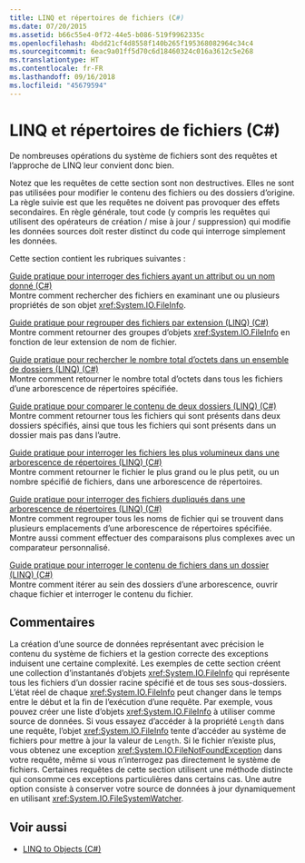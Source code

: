 ```yaml
---
title: LINQ et répertoires de fichiers (C#)
ms.date: 07/20/2015
ms.assetid: b66c55e4-0f72-44e5-b086-519f9962335c
ms.openlocfilehash: 4bdd21cf4d8558f140b265f195368082964c34c4
ms.sourcegitcommit: 6eac9a01ff5d70c6d18460324c016a3612c5e268
ms.translationtype: HT
ms.contentlocale: fr-FR
ms.lasthandoff: 09/16/2018
ms.locfileid: "45679594"
---
```

# <a name="linq-and-file-directories-c"></a>LINQ et répertoires de fichiers (C#)
De nombreuses opérations du système de fichiers sont des requêtes et l’approche de LINQ leur convient donc bien.  
  
 Notez que les requêtes de cette section sont non destructives. Elles ne sont pas utilisées pour modifier le contenu des fichiers ou des dossiers d’origine. La règle suivie est que les requêtes ne doivent pas provoquer des effets secondaires. En règle générale, tout code (y compris les requêtes qui utilisent des opérateurs de création / mise à jour / suppression) qui modifie les données sources doit rester distinct du code qui interroge simplement les données.  
  
 Cette section contient les rubriques suivantes :  
  
 [Guide pratique pour interroger des fichiers ayant un attribut ou un nom donné (C#)](../../../../csharp/programming-guide/concepts/linq/how-to-query-for-files-with-a-specified-attribute-or-name.md)  
 Montre comment rechercher des fichiers en examinant une ou plusieurs propriétés de son objet <xref:System.IO.FileInfo>.  
  
 [Guide pratique pour regrouper des fichiers par extension (LINQ) (C#)](../../../../csharp/programming-guide/concepts/linq/how-to-group-files-by-extension-linq.md)  
 Montre comment retourner des groupes d’objets <xref:System.IO.FileInfo> en fonction de leur extension de nom de fichier.  
  
 [Guide pratique pour rechercher le nombre total d’octets dans un ensemble de dossiers (LINQ) (C#)](../../../../csharp/programming-guide/concepts/linq/how-to-query-for-the-total-number-of-bytes-in-a-set-of-folders-linq.md)  
 Montre comment retourner le nombre total d’octets dans tous les fichiers d’une arborescence de répertoires spécifiée.  
  
 [Guide pratique pour comparer le contenu de deux dossiers (LINQ) (C#)](../../../../csharp/programming-guide/concepts/linq/how-to-compare-the-contents-of-two-folders-linq.md)  
 Montre comment retourner tous les fichiers qui sont présents dans deux dossiers spécifiés, ainsi que tous les fichiers qui sont présents dans un dossier mais pas dans l’autre.  
  
 [Guide pratique pour interroger les fichiers les plus volumineux dans une arborescence de répertoires (LINQ) (C#)](../../../../csharp/programming-guide/concepts/linq/how-to-query-for-the-largest-file-or-files-in-a-directory-tree-linq.md)  
 Montre comment retourner le fichier le plus grand ou le plus petit, ou un nombre spécifié de fichiers, dans une arborescence de répertoires.  
  
 [Guide pratique pour interroger des fichiers dupliqués dans une arborescence de répertoires (LINQ) (C#)](../../../../csharp/programming-guide/concepts/linq/how-to-query-for-duplicate-files-in-a-directory-tree-linq.md)  
 Montre comment regrouper tous les noms de fichier qui se trouvent dans plusieurs emplacements d’une arborescence de répertoires spécifiée. Montre aussi comment effectuer des comparaisons plus complexes avec un comparateur personnalisé.  
  
 [Guide pratique pour interroger le contenu de fichiers dans un dossier (LINQ) (C#)](../../../../csharp/programming-guide/concepts/linq/how-to-query-the-contents-of-files-in-a-folder-lin.md)  
 Montre comment itérer au sein des dossiers d’une arborescence, ouvrir chaque fichier et interroger le contenu du fichier.  
  
## <a name="comments"></a>Commentaires  
 La création d’une source de données représentant avec précision le contenu du système de fichiers et la gestion correcte des exceptions induisent une certaine complexité. Les exemples de cette section créent une collection d’instantanés d’objets <xref:System.IO.FileInfo> qui représente tous les fichiers d’un dossier racine spécifié et de tous ses sous-dossiers. L’état réel de chaque <xref:System.IO.FileInfo> peut changer dans le temps entre le début et la fin de l’exécution d’une requête. Par exemple, vous pouvez créer une liste d’objets <xref:System.IO.FileInfo> à utiliser comme source de données. Si vous essayez d’accéder à la propriété `Length` dans une requête, l’objet <xref:System.IO.FileInfo> tente d’accéder au système de fichiers pour mettre à jour la valeur de `Length`. Si le fichier n’existe plus, vous obtenez une exception <xref:System.IO.FileNotFoundException> dans votre requête, même si vous n’interrogez pas directement le système de fichiers. Certaines requêtes de cette section utilisent une méthode distincte qui consomme ces exceptions particulières dans certains cas. Une autre option consiste à conserver votre source de données à jour dynamiquement en utilisant <xref:System.IO.FileSystemWatcher>.  
  
## <a name="see-also"></a>Voir aussi

- [LINQ to Objects (C#)](../../../../csharp/programming-guide/concepts/linq/linq-to-objects.md)
